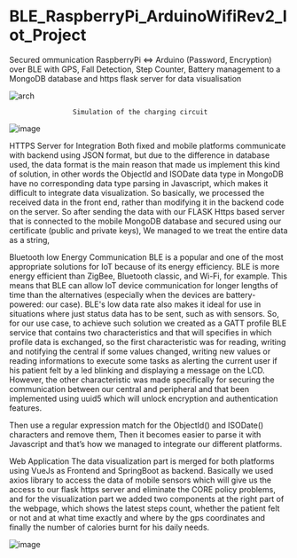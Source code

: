 # BLE_RaspberryPi_ArduinoWifiRev2_Iot_Project
Secured ommunication RaspberryPi &lt;=> Arduino (Password, Encryption) over BLE with GPS, Fall Detection, Step Counter, Battery management to a MongoDB database and https flask server for data visualisation 

![arch](https://user-images.githubusercontent.com/58178524/171598740-99f4764e-19ca-4aa7-807e-6966ca2e7a80.png)

                    Simulation of the charging circuit
![image](https://user-images.githubusercontent.com/58178524/171598918-1652c005-6bd3-4b80-ab8b-52bf3bcf385b.png)

HTTPS Server for Integration
Both fixed and mobile platforms communicate with backend using JSON format, but due to the difference in database used, the data format is the main reason that made us implement this kind of solution, in other words the Objectld and ISODate data type in MongoDB have no corresponding data type parsing in Javascript, which makes it difficult to integrate data visualization. So basically, we processed the received data in the front end, rather than modifying it in the backend code on the server. So after sending the data with our FLASK Https based server that is connected to the mobile MongoDB database and secured using our certificate (public and private keys), We managed to we treat the entire data as a string,


Bluetooth low Energy Communication
BLE is a popular and one of the most appropriate solutions for IoT because of its energy efficiency. BLE is more energy efficient than ZigBee, Bluetooth classic, and Wi-Fi, for example. This means that BLE can allow IoT device communication for longer lengths of time than the alternatives (especially when the devices are battery-powered: our case). BLE's low data rate also makes it ideal for use in situations where just status data has to be sent, such as with sensors.
So, for our use case, to achieve such solution we created as a GATT profile BLE service that contains two characteristics and that will specifies in which profile data is exchanged, so the first characteristic was for reading, writing and notifying the central if some values changed, writing new values or reading informations to execute some tasks as alerting the current user if his patient felt by a led blinking and displaying a message on the LCD. However, the other characteristic was made specifically for securing the communication between our central and 
peripheral and that been implemented using uuid5 which will unlock encryption and authentication features.



Then use a regular expression match for the ObjectId() and ISODate() characters and remove them, Then it becomes easier to parse it with Javascript and that’s how we managed to integrate our different platforms.


Web Application
The data visualization part is merged for both platforms using VueJs as Frontend and SpringBoot as backend. Basically we used axios library to access the data of mobile sensors which will give us the access to our flask https server and eliminate the CORE policy problems, and for the visualization part we  added two components at the right part of the webpage, which shows the latest steps count, whether the patient felt or not and at what time exactly and where by the gps coordinates and finally the number of calories burnt for his daily needs. 

![image](https://user-images.githubusercontent.com/58178524/171599101-0044f0c9-3b8d-48c3-bbe6-a85d49745ad5.png)
